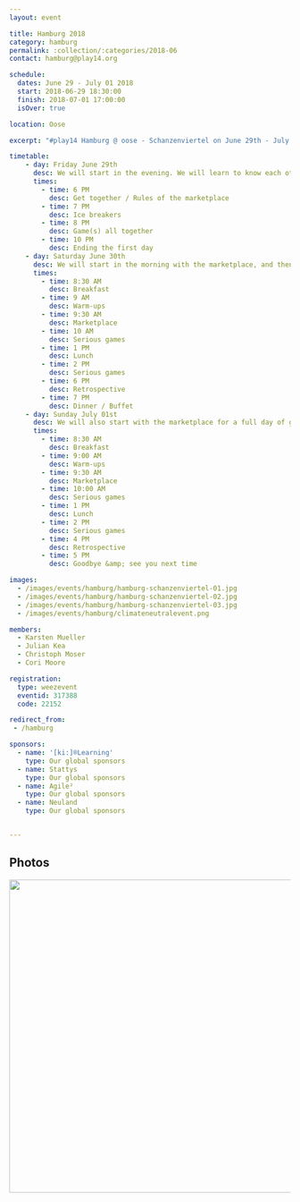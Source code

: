 ```yaml
---
layout: event

title: Hamburg 2018
category: hamburg
permalink: :collection/:categories/2018-06
contact: hamburg@play14.org

schedule:
  dates: June 29 - July 01 2018
  start: 2018-06-29 18:30:00
  finish: 2018-07-01 17:00:00
  isOver: true

location: Oose

excerpt: "#play14 Hamburg @ oose - Schanzenviertel on June 29th - July 1st 2018"

timetable:
    - day: Friday June 29th
      desc: We will start in the evening. We will learn to know each other and share a nice dinner all together. All times are approximated.
      times:
        - time: 6 PM
          desc: Get together / Rules of the marketplace
        - time: 7 PM
          desc: Ice breakers
        - time: 8 PM
          desc: Game(s) all together
        - time: 10 PM
          desc: Ending the first day
    - day: Saturday June 30th
      desc: We will start in the morning with the marketplace, and then we will play games all day long. All times are approximated.
      times:
        - time: 8:30 AM
          desc: Breakfast
        - time: 9 AM
          desc: Warm-ups
        - time: 9:30 AM
          desc: Marketplace
        - time: 10 AM
          desc: Serious games
        - time: 1 PM
          desc: Lunch
        - time: 2 PM
          desc: Serious games
        - time: 6 PM
          desc: Retrospective
        - time: 7 PM
          desc: Dinner / Buffet
    - day: Sunday July 01st
      desc: We will also start with the marketplace for a full day of games. Whoever needs to catch a plane can leave earlier. All times are approximated.
      times:
        - time: 8:30 AM
          desc: Breakfast
        - time: 9:00 AM
          desc: Warm-ups
        - time: 9:30 AM
          desc: Marketplace
        - time: 10:00 AM
          desc: Serious games
        - time: 1 PM
          desc: Lunch
        - time: 2 PM
          desc: Serious games
        - time: 4 PM
          desc: Retrospective
        - time: 5 PM
          desc: Goodbye &amp; see you next time

images:
  - /images/events/hamburg/hamburg-schanzenviertel-01.jpg
  - /images/events/hamburg/hamburg-schanzenviertel-02.jpg
  - /images/events/hamburg/hamburg-schanzenviertel-03.jpg
  - /images/events/hamburg/climateneutralevent.png

members:
  - Karsten Mueller
  - Julian Kea
  - Christoph Moser
  - Cori Moore

registration: 
  type: weezevent
  eventid: 317388
  code: 22152

redirect_from:
 - /hamburg

sponsors:
  - name: '[ki:]®Learning'
    type: Our global sponsors
  - name: Stattys
    type: Our global sponsors
  - name: Agile²
    type: Our global sponsors
  - name: Neuland
    type: Our global sponsors


---
```


## Photos

<a href='https://photos.app.goo.gl/3YRsYkFqHLuBSRyMA' target="_blank">
  <img src='https://lh3.googleusercontent.com/Go8tsH2g1rZ4lss6CxDKCrxRz67WQDUFLqfSVDd2TrOqcMmLsghyFpyXqtywMtymRkjiYRwFXI9HNoNaqr5lGkpP6300TMRDCswvlN8uPI8hWh_dJuOvLMvuyhwCjSmeZba8-K5OK1BqlJyK8NJCZOCKQBccTDbng89VeUPxifH_SizhihXCfGN4UFXYrhT4iWDANc363ofneBo49kczJp_ThLGmK8N4n3uMtDyMybrZTsr99YYBnurKQoLLrvsNZm92-7OgAoTKN4_GUoG_2c7BnJqiEgjtV08SrB3-FPcgn42qJnyVPnb4B3HrLPE2Vlpn105LiREFfXfJMs_jzN1dDCISDgTbmw-h5nHGwy-uLagzRd5G8ZMSjMjznzV1lOuOd9DHfi7zAAAbgr41iok2pqDQdX6nuK9FeK9hdS6N44tZ4Pqvcx2n3WwIUir9MT6iTznFqwkKaA9LyXiqZkvF__Ir_01b8Yd9EJa_DDojINnhAlFnn-hQeE2okNtKqlLdfQSnSwpRtAzA9whH0pIs6MPwyrSjFSstZFj9WUMdeI3xtDOGeWjeV_RFVFDWaDqibmZLp6gITeduSyM6p4iBgcqyM7j42H-tbNQxZyrjHpcDd7-sMVVsqbgwlrKeXWVJXiA3NCW1b9dpjIn5eeLEysu4BtJsk9Bd7wmHiUL5zeEJ0VAq2SW_=w2500-h1875-no' width="560" />
</a>